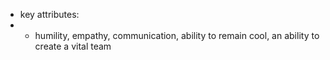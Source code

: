 - key attributes:
- 
    - humility, empathy, communication, ability to remain cool, an ability to create a vital team
